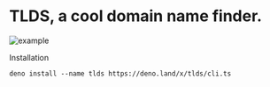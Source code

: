 # TLDS, a cool domain name finder.

![example](https://i.loli.net/2020/09/12/4NgJ32fjrYQ9Fmp.png)

Installation

```
deno install --name tlds https://deno.land/x/tlds/cli.ts
```
